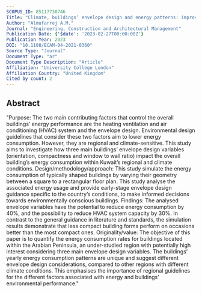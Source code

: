```yaml
---
SCOPUS_ID: 85117730746
Title: "Climate, buildings’ envelope design and energy patterns: improving energy performance of new buildings in Kuwait"
Author: "Almufarrej A.M."
Journal: "Engineering, Construction and Architectural Management"
Publication Date: {'$date': '2023-02-27T00:00:00Z'}
Publication Year: 2023
DOI: "10.1108/ECAM-04-2021-0360"
Source Type: "Journal"
Document Type: "ar"
Document Type Description: "Article"
Affiliation: "University College London"
Affiliation Country: "United Kingdom"
Cited by count: 2
---
```


## Abstract
"Purpose: The two main contributing factors that control the overall buildings’ energy performance are the heating ventilation and air conditioning (HVAC) system and the envelope design. Environmental design guidelines that consider these two factors aim to lower energy consumption. However, they are regional and climate-sensitive. This study aims to investigate how three main buildings’ envelope design variables (orientation, compactness and window to wall ratio) impact the overall building’s energy consumption within Kuwait’s regional and climate conditions. Design/methodology/approach: This study simulate the energy consumption of typically shaped buildings by varying their geometry between a square to a rectangular floor plan. This study analyse the associated energy usage and provide early-stage envelope design guidance specific to the country’s conditions, to make informed decisions towards environmentally conscious buildings. Findings: The analysed envelope variables have the potential to reduce energy consumption by 40%, and the possibility to reduce HVAC system capacity by 30%. In contrast to the general guidance in literature and standards, the simulation results demonstrate that less compact building forms perform on occasions better than the most compact ones. Originality/value: The objective of this paper is to quantify the energy consumption rates for buildings located within the Arabian Peninsula, an under-studied region with potentially high interest considering three main envelope design variables. The buildings’ yearly energy consumption patterns are unique and suggest different envelope design considerations, compared to other regions with different climate conditions. This emphasises the importance of regional guidelines for the different factors associated with energy and buildings’ environmental performance."

